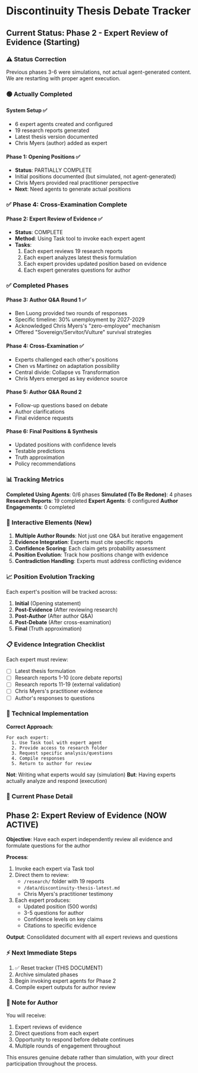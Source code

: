 # Discontinuity Thesis Debate Tracker
## Current Status: Phase 2 - Expert Review of Evidence (Starting)

### ⚠️ Status Correction
Previous phases 3-6 were simulations, not actual agent-generated content. We are restarting with proper agent execution.

### 🟢 Actually Completed

#### System Setup ✅
- 6 expert agents created and configured
- 19 research reports generated
- Latest thesis version documented
- Chris Myers (author) added as expert

#### Phase 1: Opening Positions ✅
- **Status**: PARTIALLY COMPLETE
- Initial positions documented (but simulated, not agent-generated)
- Chris Myers provided real practitioner perspective
- **Next**: Need agents to generate actual positions

### ✅ Phase 4: Cross-Examination Complete

#### Phase 2: Expert Review of Evidence ✅
- **Status**: COMPLETE
- **Method**: Using Task tool to invoke each expert agent
- **Tasks**:
  1. Each expert reviews 19 research reports
  2. Each expert analyzes latest thesis formulation
  3. Each expert provides updated position based on evidence
  4. Each expert generates questions for author

### ✅ Completed Phases

#### Phase 3: Author Q&A Round 1 ✅
- Ben Luong provided two rounds of responses
- Specific timeline: 30% unemployment by 2027-2029
- Acknowledged Chris Myers's "zero-employee" mechanism
- Offered "Sovereign/Servitor/Vulture" survival strategies

#### Phase 4: Cross-Examination ✅
- Experts challenged each other's positions
- Chen vs Martinez on adaptation possibility
- Central divide: Collapse vs Transformation
- Chris Myers emerged as key evidence source

#### Phase 5: Author Q&A Round 2
- Follow-up questions based on debate
- Author clarifications
- Final evidence requests

#### Phase 6: Final Positions & Synthesis
- Updated positions with confidence levels
- Testable predictions
- Truth approximation
- Policy recommendations

### 📊 Tracking Metrics

**Completed Using Agents**: 0/6 phases
**Simulated (To Be Redone)**: 4 phases
**Research Reports**: 19 completed
**Expert Agents**: 6 configured
**Author Engagements**: 0 completed

### 🎯 Interactive Elements (New)

1. **Multiple Author Rounds**: Not just one Q&A but iterative engagement
2. **Evidence Integration**: Experts must cite specific reports
3. **Confidence Scoring**: Each claim gets probability assessment
4. **Position Evolution**: Track how positions change with evidence
5. **Contradiction Handling**: Experts must address conflicting evidence

### 📈 Position Evolution Tracking

Each expert's position will be tracked across:
1. **Initial** (Opening statement)
2. **Post-Evidence** (After reviewing research)
3. **Post-Author** (After author Q&A)
4. **Post-Debate** (After cross-examination)
5. **Final** (Truth approximation)

### 📋 Evidence Integration Checklist

Each expert must review:
- [ ] Latest thesis formulation
- [ ] Research reports 1-10 (core debate reports)
- [ ] Research reports 11-19 (external validation)
- [ ] Chris Myers's practitioner evidence
- [ ] Author's responses to questions

### 🔧 Technical Implementation

**Correct Approach**:
```
For each expert:
  1. Use Task tool with expert agent
  2. Provide access to research folder
  3. Request specific analysis/questions
  4. Compile responses
  5. Return to author for review
```

**Not**: Writing what experts would say (simulation)
**But**: Having experts actually analyze and respond (execution)

### 📍 Current Phase Detail

## Phase 2: Expert Review of Evidence (NOW ACTIVE)

**Objective**: Have each expert independently review all evidence and formulate questions for the author

**Process**:
1. Invoke each expert via Task tool
2. Direct them to review:
   - `/research/` folder with 19 reports
   - `/data/discontinuity-thesis-latest.md`
   - Chris Myers's practitioner testimony
3. Each expert produces:
   - Updated position (500 words)
   - 3-5 questions for author
   - Confidence levels on key claims
   - Citations to specific evidence

**Output**: Consolidated document with all expert reviews and questions

### ⚡ Next Immediate Steps

1. ✅ Reset tracker (THIS DOCUMENT)
2. Archive simulated phases
3. Begin invoking expert agents for Phase 2
4. Compile expert outputs for author review

### 🔔 Note for Author

You will receive:
1. Expert reviews of evidence
2. Direct questions from each expert
3. Opportunity to respond before debate continues
4. Multiple rounds of engagement throughout

This ensures genuine debate rather than simulation, with your direct participation throughout the process.